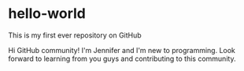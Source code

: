 # hello-world
This is my first ever repository on GitHub

Hi GitHub community!
I'm Jennifer and I'm new to programming. Look forward to learning from you guys and contributing to this community. 
